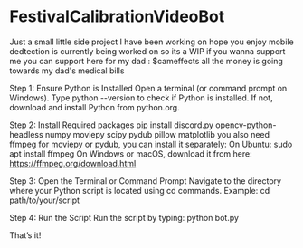 # FestivalCalibrationVideoBot
Just a small little side project I have been working on hope you enjoy mobile dedtection is currently being worked on so its a WIP 
if you wanna support me you can support here for my dad : $cameffects all the money is going towards my dad's medical bills 

Step 1: Ensure Python is Installed
Open a terminal (or command prompt on Windows).
Type python --version to check if Python is installed.
If not, download and install Python from python.org.

Step 2: Install Required packages
pip install discord.py opencv-python-headless numpy moviepy scipy pydub pillow matplotlib
you also need ffmpeg for moviepy or pydub, you can install it separately:
On Ubuntu:
sudo apt install ffmpeg
On Windows or macOS, download it from here:
https://ffmpeg.org/download.html

Step 3: Open the Terminal or Command Prompt
Navigate to the directory where your Python script is located using cd commands.
Example: cd path/to/your/script

Step 4: Run the Script
Run the script by typing:
python bot.py

That’s it!
